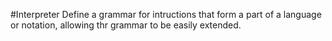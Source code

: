 #Interpreter
Define a grammar for intructions that form a part of a language or notation, allowing
thr grammar to be easily extended.
